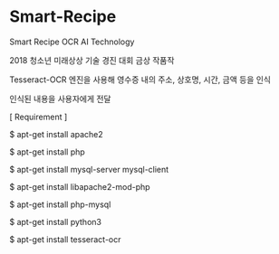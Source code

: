 # Smart-Recipe

Smart Recipe OCR AI Technology

2018 청소년 미래상상 기술 경진 대회 금상 작품작

Tesseract-OCR 엔진을 사용해 영수증 내의 주소, 상호명, 시간, 금액 등을 인식

인식된 내용을 사용자에게 전달


[ Requirement ]

$ apt-get install apache2

$ apt-get install php

$ apt-get install mysql-server mysql-client

$ apt-get install libapache2-mod-php

$ apt-get install php-mysql

$ apt-get install python3

$ apt-get install tesseract-ocr
